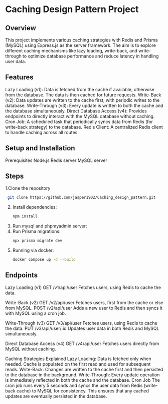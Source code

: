 # Caching Design Pattern Project
## Overview
This project implements various caching strategies with Redis and Prisma (MySQL) using Express.js as the server framework. The aim is to explore different caching mechanisms like lazy loading, write-back, and write-through to optimize database performance and reduce latency in handling user data.

## Features
Lazy Loading (v1): Data is fetched from the cache if available, otherwise from the database. The data is then cached for future requests.
Write-Back (v2): Data updates are written to the cache first, with periodic writes to the database.
Write-Through (v3): Every update is written to both the cache and the database simultaneously.
Direct Database Access (v4): Provides endpoints to directly interact with the MySQL database without caching.
Cron Job: A scheduled task that periodically syncs data from Redis (for write-back strategy) to the database.
Redis Client: A centralized Redis client to handle caching across all routes.

## Setup and Installation
Prerequisites
Node.js
Redis server
MySQL server

## Steps

1.Clone the repository
  ```sh
   git clone https://github.com/jasper1902/Caching_design_pattern.git
   ```
2. Install dependencies:
   ```sh
   npm install
   ```
3. Run mysql and phpmyadmin server:
4. Run Prisma migrations:
   ```sh
   npx prisma migrate dev
   ```
5. Running via docker:
   ```sh
   docker compose up -d --build
   ```
   
## Endpoints
Lazy Loading (v1)
  GET /v1/api/user
  Fetches users, using Redis to cache the data.
  
Write-Back (v2)
  GET /v2/api/user
    Fetches users, first from the cache or else from MySQL.
  POST /v2/api/user
    Adds a new user to Redis and then syncs it with MySQL using a cron job.

Write-Through (v3)
  GET /v3/api/user
    Fetches users, using Redis to cache the data.
  PUT /v3/api/user/:id
    Updates user data in both Redis and MySQL simultaneously.

Direct Database Access (v4)
  GET /v4/api/user
  Fetches users directly from MySQL without caching.
  
Caching Strategies Explained
Lazy Loading: Data is fetched only when needed. Cache is populated on the first read and used for subsequent reads.
Write-Back: Changes are written to the cache first and then persisted to the database in the background.
Write-Through: Every update operation is immediately reflected in both the cache and the database.
Cron Job
The cron job runs every 5 seconds and syncs the user data from Redis (write-back cache) to MySQL for consistency. This ensures that any cached updates are eventually persisted in the database.
